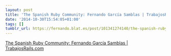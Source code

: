```yaml
---
layout: post
title: 'The Spanish Ruby Community: Fernando García Samblas | TrabajosRails.com'
date: '2014-10-30T15:54:05+01:00'
tags: []
tumblr_url: https://fernando.blat.es/post/101341274140/the-spanish-ruby-community-fernando-garc%C3%ADa
---
```

[The Spanish Ruby Community: Fernando García Samblas | TrabajosRails.com](http://blog.trabajosrails.com/the-spanish-ruby-community-fernando-garcia-samblas/)  
